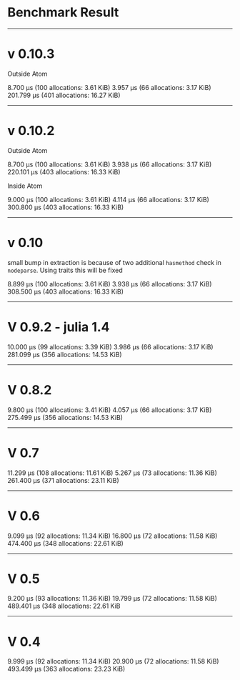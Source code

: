 # Benchmark Result

-------------------------------------

# v 0.10.3

Outside Atom

8.700 μs (100 allocations: 3.61 KiB)
3.957 μs (66 allocations: 3.17 KiB)
201.799 μs (401 allocations: 16.27 KiB)

-------------------------------------

# v 0.10.2

Outside Atom

8.700 μs (100 allocations: 3.61 KiB)
3.938 μs (66 allocations: 3.17 KiB)
220.101 μs (403 allocations: 16.33 KiB)

Inside Atom

9.000 μs (100 allocations: 3.61 KiB)
4.114 μs (66 allocations: 3.17 KiB)
300.800 μs (403 allocations: 16.33 KiB)

-------------------------------------

# v 0.10

small bump in extraction is because of two additional `hasmethod` check in `nodeparse`. Using traits this will be fixed

8.899 μs (100 allocations: 3.61 KiB)
3.938 μs (66 allocations: 3.17 KiB)
308.500 μs (403 allocations: 16.33 KiB)

-------------------------------------

# V 0.9.2 - julia 1.4

10.000 μs (99 allocations: 3.39 KiB)
3.986 μs (66 allocations: 3.17 KiB)
281.099 μs (356 allocations: 14.53 KiB)

-------------------------------------

# V 0.8.2

9.800 μs (100 allocations: 3.41 KiB)
4.057 μs (66 allocations: 3.17 KiB)
275.499 μs (356 allocations: 14.53 KiB)

-------------------------------------

# V 0.7

11.299 μs (108 allocations: 11.61 KiB)
5.267 μs (73 allocations: 11.36 KiB)
261.400 μs (371 allocations: 23.11 KiB)

-------------------------------------

# V 0.6

9.099 μs (92 allocations: 11.34 KiB)
16.800 μs (72 allocations: 11.58 KiB)
474.400 μs (348 allocations: 22.61 KiB)

-------------------------------------

# V 0.5

9.200 μs (93 allocations: 11.36 KiB)
19.799 μs (72 allocations: 11.58 KiB)
489.401 μs (348 allocations: 22.61 KiB

-------------------------------------
# V 0.4


9.999 μs (92 allocations: 11.34 KiB)
20.900 μs (72 allocations: 11.58 KiB)
493.499 μs (363 allocations: 23.23 KiB)

